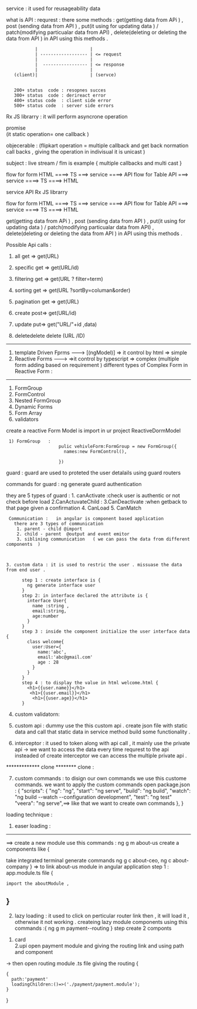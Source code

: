 service :    it used for reusageability data 

what is API : 
requrest : there some methods  : 
                               get(getting data from APi ) , 
                               post (sending data from API ) ,
                               put(it using for updating data ) / patch(modifying particualar data from API) ,
                               delete(deleting or deleting  the data from API )    in API using this methods . 


               |                    |
               | ------------------ | <= request
               |                    |
               |  ----------------- | <= response
               |                    |
       (client)|                    | (servce)


       200+ status  code : resopnes succes 
       300+ status  code : derireact error 
       400+ status code  : client side error 
       500+ status code  : server side errors 


Rx JS librarry :  it will perform asyncrone operation 

 promise                                         
              (it static operation= one callback ) 


 objecerable   :    (flipkart operation = multiple callback and get back normation call backs , giving the operation in indivisual it is unicast )


 subject : live stream / flm is example { multiple callbacks and multi cast }


  flow for form 
              HTML ====> TS ===> service ====> API 
  flow for Table 
               API ===> service ====> TS ====> HTML 


service
API
Rx JS librarry

flow for form 
              HTML ====> TS ===> service ====> API 
  flow for Table 
               API ===> service ====> TS ====> HTML 

 get(getting data from APi ) , 
                               post (sending data from API ) ,
                               put(it using for updating data ) / patch(modifying particualar data from API) ,
                               delete(deleting or deleting  the data from API )    in API using this methods . 



  Possible Api calls :
1) all            get => get(URL)
2) specific       get => get(URL/id)
3) filtering      get => get(URL ? filter=term)
4) sorting        get => get(URL ?sortBy=columan&order)
5) pagination     get => get(URL) 



6) create       post=>  get(URL/id)
7) update       put=> get("URL/"+id ,data) 
8) deletedelete delete (URL /ID)


********************************************************

1) template Driven Fprms ---> [(ngModel)]
    => it control by html 
    => simple 
2) Reactive Forms    ---> 
     =>it control by typescript 
     => complex (multiple form adding based on requirement ) 
 different types  of Complex  Form in Reactive Form : 
 -----------------------------------------
   1) FormGroup 
   2) FormControl
   3) Nested FormGroup
   4) Dynamic Forms 
   5) Form Array
   6) validators 

   create a reactive Form Model is import in ur project 
   ReactiveDormModel

     1) FormGroup   : 
                        pulic vehivleForm:FormGroup = new FormGroup({
                          names:new FormControl(),
                          
                        })

guard : guard are used to proteted the user detalails using guard routers 

  commands for guard  : ng generate guard authentication 

   they are 5 types of guard :
     1. canActivate :check user is authentic or not check before load 
     2.CanActuvateChild   : 
     3.CanDeactivate :when getback to that page given a confirmation 
     4. CanLoad 
     5. CanMatch



     Communication :   in angular is component based application 
       there are 3 types of communication 
        1. parent - child @import 
        2. child - parent  @output and event emitor 
        3. siblining communication   ( we can pass the data from different components  )


    
    3. custom data : it is used to restric the user . missuase the data from end user . 
        
          step 1 : create interface is {
            ng generate interface user 
          }
          step 2: in interface declared the attribute is {
            interface User{
              name :string ,
              email:string,
              age:number 
            }
          }
          step 3 : inside the component initialize the user interface data {
            class welcome{
              user:User={
                name:'abc',
                email:'abc@gmail.com'
                age : 28
              }
            }
          }
          step 4 : to display the value in html welcome.html {
            <h1>{{user.name}}</h1>
             <h1>{{user.email}}</h1>
              <h1>{{user.age}}</h1>
          }
          

4. custom validatorn:   




5. custom api : dummy use the this custom api . 
create json file with static data and call that static data in service method 
build some functionality . 

6. interceptor : it used to token along with api call , it mainly use the private api
  -> we want to access the data every time requrest to the api insteaded of create interceptor we can access the multiple private api . 

*************  clone ******** 
clone : 

7. custom commands : to disign our own commands we use this custome commands. we want to apply the custom commands open package.json : {
   "scripts": {
    "ng": "ng",
    "start": "ng serve",
    "build": "ng build",
    "watch": "ng build --watch --configuration development",
    "test": "ng test"
     "veera": "ng serve",==> like that we want to create own commands 
  },
}

loading technique :
   


1) easer loading : 
-----------------------------------------------------------------
  ==>   create a new module use this commands : 
  ng g m about-us 
  create a components like {

take integrated terminal generate commands 
    ng g c about-ceo,
    ng c about-company 
  }
  => to link about-us module in angular application 
   step 1 : app.module.ts file {

    import the aboutModule ,
   }
   -------------------------------------------------------

   2) lazy loading : it used to click on perticular router link then , it will load it , otherwise it not working .
   createing lazy module components using this commands :{
    ng g m payment--routing 
   }
   step create 2 componts 
   1. card  
   2.upi 
   open payment module and giving the routing link and using path and component 

   -> then open routing module .ts file giving the routing {


    {
      path:'payment'
      loadingChildren:()=>('./payment/payment.module');
    }
   }
